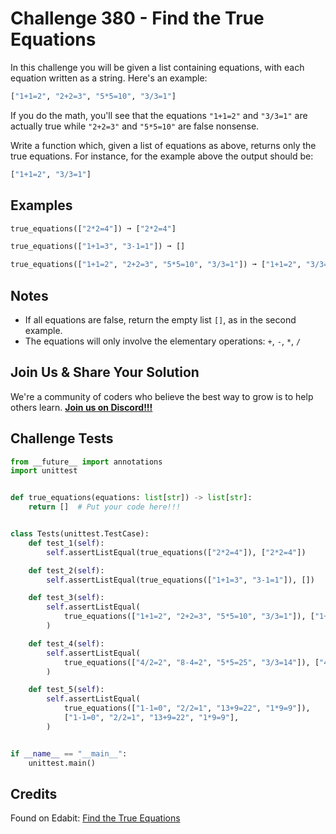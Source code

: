 # Challenge 380 - Find the True Equations

In this challenge you will be given a list containing equations, with each equation written as a string. Here's an example:
```python
["1+1=2", "2+2=3", "5*5=10", "3/3=1"]
```
If you do the math, you'll see that the equations `"1+1=2"` and `"3/3=1"` are actually true while `"2+2=3"` and `"5*5=10"` are false nonsense.

Write a function which, given a list of equations as above, returns only the true equations. For instance, for the example above the output should be:
```python
["1+1=2", "3/3=1"]
```
## Examples
```python
true_equations(["2*2=4"]) ➞ ["2*2=4"]

true_equations(["1+1=3", "3-1=1"]) ➞ []

true_equations(["1+1=2", "2+2=3", "5*5=10", "3/3=1"]) ➞ ["1+1=2", "3/3=1"]
```
## Notes

- If all equations are false, return the empty list `[]`, as in the second example.
- The equations will only involve the elementary operations: `+`, `-`, `*`, `/`

## Join Us & Share Your Solution

We're a community of coders who believe the best way to grow is to help others learn. **[Join us on Discord!!!](https://discord.gg/sfHykntuGy)**

## Challenge Tests
```python
from __future__ import annotations
import unittest


def true_equations(equations: list[str]) -> list[str]:
    return []  # Put your code here!!!


class Tests(unittest.TestCase):
    def test_1(self):
        self.assertListEqual(true_equations(["2*2=4"]), ["2*2=4"])

    def test_2(self):
        self.assertListEqual(true_equations(["1+1=3", "3-1=1"]), [])

    def test_3(self):
        self.assertListEqual(
            true_equations(["1+1=2", "2+2=3", "5*5=10", "3/3=1"]), ["1+1=2", "3/3=1"]
        )

    def test_4(self):
        self.assertListEqual(
            true_equations(["4/2=2", "8-4=2", "5*5=25", "3/3=14"]), ["4/2=2", "5*5=25"]
        )

    def test_5(self):
        self.assertListEqual(
            true_equations(["1-1=0", "2/2=1", "13+9=22", "1*9=9"]),
            ["1-1=0", "2/2=1", "13+9=22", "1*9=9"],
        )


if __name__ == "__main__":
    unittest.main()
```
## Credits

Found on Edabit: [Find the True Equations](https://edabit.com/challenge/RcauxLL2SqHYpzZrz)
